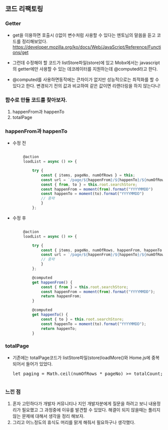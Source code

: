 ## 코드 리팩토링

### Getter

* get을 이용하면 호출시 ()없이 변수처럼 사용할 수 있다는 멘토님의 말씀을 듣고 코드를 정리해보았다.
https://developer.mozilla.org/ko/docs/Web/JavaScript/Reference/Functions/get

* 그런데 수정해야 할 코드가 listStore파일(store)에 있고 Mobx에서는 javascript의 getter에만 사용할 수 있는
데코레이터를 지원하는데 @computed라고 한다. 

* @computed를 사용하면동작에는 큰차이가 없지만 성능적으로는 최적화를 할 수 있다고 한다.  변경되기 전의 값과 비교하여 같은 값이면 리랜더링을 하지 않는다니! 

   
### 함수로 만들 코드를 찾아보자.
	
1. happenFrom과 happenTo 
2. totalPage


###  happenFrom과 happenTo 

* 수정 전 

```javascript

		@action
		loadList = async () => {

			try {
				const { items, pageNo, numOfRows } = this;
				const url = `/page/${happenFrom}/${happenTo}/${numOfRows}/${pageNo}`;
				const { from, to } = this.root.searchStore;
				const happenFrom = moment(from).format("YYYYMMDD")
				const happenTo = moment(to).format("YYYYMMDD")
				// 중략
				}
			};

```
* 수정 후

```javascript

		@action
		loadList = async () => {

			try {
				const { items, pageNo, numOfRows, happenFrom, happenTo } = this;
				const url = `/page/${happenFrom}/${happenTo}/${numOfRows}/${pageNo}`;
				// 중략
				}
			};

			@computed
			get happenFrom() {
				const { from } = this.root.searchStore;
				const happenFrom = moment(from).format("YYYYMMDD");
				return happenFrom;
			}

			@computed
			get happenTo() {
				const { to } = this.root.searchStore;
				const happenTo = moment(to).format("YYYYMMDD");
				return happenTo;
			}

```

### totalPage

* 기존에는 totalPage코드가 listStore파일(store)loadMore()와 Home.js에 중복되어서 들어가 있었다.
  <pre>let paging = Math.ceil(numOfRows * pageNo) >= totalCount;</pre>

```javascript

```
		

   



### 느낀 점
 1. 혼자 고민하다가 개발자 커뮤니티나 지인 개발자분에게 질문을 하려고 보니 내용정리가 필요했고  그 과정중에 이유를 발견할 수 있었다.
   해결이 되지 않을때는 풀리지 않는 문제에 대해서 생각을 정리 해보자. 
 2. 그리고 어느정도의 휴식도 머리를 맑게 해줘서 필요하구나 생각했다.